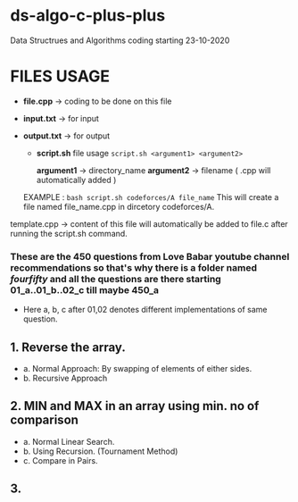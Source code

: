 # ds-algo-c-plus-plus
Data Structrues and Algorithms coding starting 23-10-2020

# FILES USAGE

* **file.cpp** -> coding to be done on this file

* **input.txt** -> for input

* **output.txt** -> for output

    * **script.sh** file usage
        `script.sh <argument1> <argument2>`

        **argument1** -> directory_name
        **argument2** -> filename  ( .cpp will automatically added )

    EXAMPLE : `bash script.sh codeforces/A file_name`
        This will create a file named file_name.cpp in dircetory codeforces/A.

template.cpp -> content of this file will automatically be added to file.c after running the script.sh command.

### These are the 450 questions from Love Babar youtube channel recommendations so that's why there is a folder named *fourfifty* and all the questions are there starting **01_a**..**01_b**..**02_c** till maybe **450_a**
    
* Here a, b, c after 01,02 denotes different implementations of same question.

## 1. Reverse the array.

* a. Normal Approach:
        By swapping of elements of either sides.
* b. Recursive Approach

## 2. MIN and MAX in an array using min. no of comparison

* a. Normal Linear Search.
* b. Using Recursion. (Tournament Method)
* c. Compare in Pairs.

## 3.